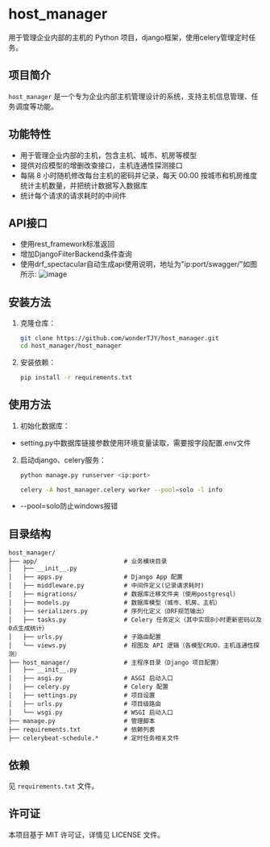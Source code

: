 # host_manager

用于管理企业内部的主机的 Python 项目，django框架，使用celery管理定时任务。

## 项目简介

`host_manager` 是一个专为企业内部主机管理设计的系统，支持主机信息管理、任务调度等功能。

## 功能特性

- 用于管理企业内部的主机，包含主机、城市、机房等模型
- 提供对应模型的增删改查接口，主机连通性探测接口
- 每隔 8 小时随机修改每台主机的密码并记录，每天 00:00 按城市和机房维度统计主机数量，并把统计数据写入数据库
- 统计每个请求的请求耗时的中间件

## API接口
- 使用rest_framework标准返回
- 增加DjangoFilterBackend条件查询
- 使用drf_spectacular自动生成api使用说明，地址为"ip:port/swagger/"如图所示:
![image](https://github.com/user-attachments/assets/a0f55957-d1b0-4934-9480-570188aa42d7)

## 安装方法

1. 克隆仓库：

   ```bash
   git clone https://github.com/wonderTJY/host_manager.git
   cd host_manager/host_manager
   ```

2. 安装依赖：

   ```bash
   pip install -r requirements.txt
   ```

## 使用方法

1. 初始化数据库：
- setting.py中数据库链接参数使用环境变量读取，需要按字段配置.env文件
2. 启动django、celery服务：

   ```bash
   python manage.py runserver <ip:port>
   ```
   ```bash
   celery -A host_manager.celery worker --pool=solo -l info
   ```
- --pool=solo防止windows报错

## 目录结构

```
host_manager/
├── app/                        # 业务模块目录
│   ├── __init__.py
│   ├── apps.py                 # Django App 配置
│   ├── middleware.py           # 中间件定义(记录请求耗时)
│   ├── migrations/             # 数据库迁移文件夹（使用postgresql）
│   ├── models.py               # 数据库模型（城市、机房、主机）
│   ├── serializers.py          # 序列化定义（DRF规范输出）
│   ├── tasks.py                # Celery 任务定义（其中实现8小时更新密码以及0点生成统计）
│   ├── urls.py                 # 子路由配置
│   └── views.py                # 视图及 API 逻辑（各模型CRUD，主机连通性探测）
├── host_manager/               # 主程序目录（Django 项目配置）
│   ├── __init__.py
│   ├── asgi.py                 # ASGI 启动入口
│   ├── celery.py               # Celery 配置
│   ├── settings.py             # 项目设置
│   ├── urls.py                 # 项目级路由
│   └── wsgi.py                 # WSGI 启动入口
├── manage.py                   # 管理脚本
├── requirements.txt            # 依赖列表
├── celerybeat-schedule.*       # 定时任务相关文件
```


## 依赖

见 `requirements.txt` 文件。

## 许可证

本项目基于 MIT 许可证，详情见 LICENSE 文件。
